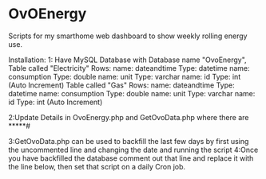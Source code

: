 # OvOEnergy
Scripts for my smarthome web dashboard to show weekly rolling energy use.


Installation:
1: Have MySQL Database with 
  Database name "OvoEnergy",
    Table called "Electricity"
      Rows: 
        name: dateandtime  Type: datetime
        name: consumption  Type: double
        name: unit         Type: varchar
        name: id           Type: int (Auto Increment)
    Table called "Gas"
      Rows: 
        name: dateandtime  Type: datetime
        name: consumption  Type: double
        name: unit         Type: varchar
        name: id           Type: int (Auto Increment)
        
2:Update Details in OvoEnergy.php and GetOvoData.php where there are *****#

3:GetOvoData.php can be used to backfill the last few days by first using the uncommented line and changing the date and running the script
4:Once you have backfilled the database comment out that line and replace it with the line below, then set that script on a daily Cron job.
